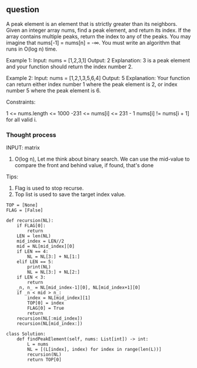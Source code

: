 ## question
A peak element is an element that is strictly greater than its neighbors.
Given an integer array nums, find a peak element, and return its index. If the array contains multiple peaks, return the index to any of the peaks.
You may imagine that nums[-1] = nums[n] = -∞.
You must write an algorithm that runs in O(log n) time.

Example 1:
Input: nums = [1,2,3,1]
Output: 2
Explanation: 3 is a peak element and your function should return the index number 2.

Example 2:
Input: nums = [1,2,1,3,5,6,4]
Output: 5
Explanation: Your function can return either index number 1 where the peak element is 2, or index number 5 where the peak element is 6.

Constraints:

1 <= nums.length <= 1000
-231 <= nums[i] <= 231 - 1
nums[i] != nums[i + 1] for all valid i.

### Thought process
INPUT: matrix

1. O(log n), Let me think about binary search. We can use the mid-value to compare the front and behind value, if found, that's done

Tips:
1. Flag is used to stop recurse.
2. Top list is used to save the target index value.


```
TOP = [None]
FLAG = [False]

def recursion(NL):
    if FLAG[0]:
        return
    LEN = len(NL) 
    mid_index = LEN//2
    mid = NL[mid_index][0]
    if LEN == 4:
        NL = NL[3:] + NL[1:]
    elif LEN == 5:
        print(NL)
        NL = NL[3:] + NL[2:]
    if LEN < 3:
        return
    _n, n_ = NL[mid_index-1][0], NL[mid_index+1][0]
    if _n < mid > n_: 
        index = NL[mid_index][1]
        TOP[0] = index
        FLAG[0] = True
        return
    recursion(NL[:mid_index])
    recursion(NL[mid_index:])

class Solution:
    def findPeakElement(self, nums: List[int]) -> int:
        L = nums
        NL = [(L[index], index) for index in range(len(L))]
        recursion(NL)
        return TOP[0]
```
